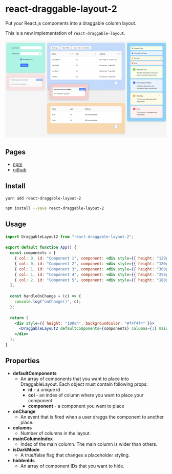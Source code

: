 # react-draggable-layout-2

Put your React.js components into a draggable column layout.

This is a new implementation of `react-draggable-layout`.

![alt text](screenshot.png)

## Pages

- [npm](https://www.npmjs.com/package/react-draggable-layout-2)
- [github](https://github.com/dsocha/react-draggable-layout-2)

## Install

```bash
yarn add react-draggable-layout-2
```

```bash
npm install --save react-draggable-layout-2
```

## Usage

```jsx
import DraggableLayout2 from "react-draggable-layout-2";

export default function App() {
  const components = [
    { col: 0, id: "Component 1", component: <div style={{ height: "120px", backgroundColor: "rgb(125 211 252)", borderRadius: "1rem", padding: "24px", boxShadow: "0 8px 10px -4px #cccccc" }}>Component #1</div> },
    { col: 0, id: "Component 2", component: <div style={{ height: "180px", backgroundColor: "rgb(153 246 228)", borderRadius: "1rem", padding: "24px", boxShadow: "0 8px 10px -4px #cccccc" }}>Component #2</div> },
    { col: 1, id: "Component 3", component: <div style={{ height: "300px", backgroundColor: "rgb(254 202 202)", borderRadius: "1rem", padding: "24px", boxShadow: "0 8px 10px -4px #cccccc" }}>Component #3</div> },
    { col: 1, id: "Component 4", component: <div style={{ height: "250px", backgroundColor: "rgb(191 219 254)", borderRadius: "1rem", padding: "24px", boxShadow: "0 8px 10px -4px #cccccc" }}>Component #4</div> },
    { col: 2, id: "Component 5", component: <div style={{ height: "180px", backgroundColor: "rgb(254 215 170)", borderRadius: "1rem", padding: "24px", boxShadow: "0 8px 10px -4px #cccccc" }}>Component #5</div> },
  ];

  const handleOnChange = (c) => {
    console.log("onChange()", c);
  };

  return (
    <div style={{ height: "100vh", backgroundColor: "#f4f4f4" }}>
      <DraggableLayout2 defaultComponents={components} columns={3} mainColumnIndex={1} onChange={handleOnChange} />
    </div>
  );
}
```

## Properties

- **defaultComponents**
  - An array of components that you want to place into DraggableLayout. Each object must contain following props:
    - **id** - a unique id
    - **col** - an index of column where you want to place your component
    - **component** - a component you want to place
- **onChange**
  - An event that is fired when a user draggs the component to another place.
- **columns**
  - Number of columns in the layout.
- **mainColumnIndex**
  - Index of the main column. The main column is wider than others.
- **isDarkMode**
  - A true/false flag that changes a placeholder styling.
- **hiddenIds**
  - An array of component IDs that you want to hide.

